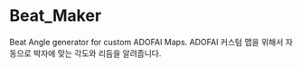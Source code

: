 # Beat_Maker
Beat Angle generator for custom ADOFAI Maps.
ADOFAI 커스텀 맵을 위해서 자동으로 박자에 맞는 각도와 리듬을 알려줍니다.
